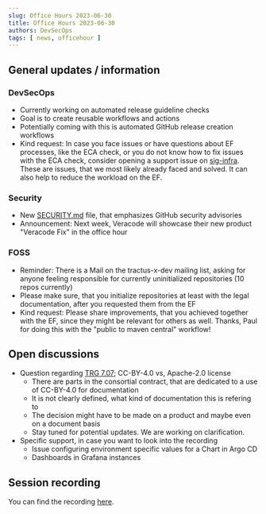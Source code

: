 ```yaml
---
slug: Office Hours 2023-06-30
title: Office Hours 2023-06-30
authors: DevSecOps
tags: [ news, officehour ]
---
```


## General updates / information

### DevSecOps

- Currently working on automated release guideline checks
- Goal is to create reusable workflows and actions
- Potentially coming with this is automated GitHub release creation workflows
- Kind request: In case you face issues or have questions about EF processes, like the ECA check, or you do not know how to fix issues with the ECA check,
  consider opening a support issue on [sig-infra](https://github.com/eclipse-tractusx/sig-infra).
  These are issues, that we most likely already faced and solved. It can also help to reduce the workload on the EF.

### Security

- New [SECURITY.md](https://eclipse-tractusx.github.io/docs/release/trg-7/trg-7-01/#security-file) file, that emphasizes GitHub security advisories
- Announcement: Next week, Veracode will showcase their new product "Veracode Fix" in the office hour

### FOSS

- Reminder: There is a Mail on the tractus-x-dev mailing list, asking for anyone feeling responsible for currently uninitialized repositories (10 repos currently)
- Please make sure, that you initialize repositories at least with the legal documentation, after you requested them from the EF
- Kind request: Please share improvements, that you achieved together with the EF, since they might be relevant for others as well. Thanks, Paul for doing this with the "public to maven central" workflow!

## Open discussions

- Question regarding [TRG 7.07](https://eclipse-tractusx.github.io/docs/release/trg-7/trg-7-07); CC-BY-4.0 vs, Apache-2.0 license
  - There are parts in the consortial contract, that are dedicated to a use of CC-BY-4.0 for documentation
  - It is not clearly defined, what kind of documentation this is refering to
  - The decision might have to be made on a product and maybe even on a document basis
  - Stay tuned for potential updates. We are working on clarification.
- Specific support, in case you want to look into the recording
  - Issue configuring environment specific values for a Chart in Argo CD
  - Dashboards in Grafana instances

## Session recording

You can find the
recording [here](https://bcgcatenax.sharepoint.com/sites/CommunitiesofPractises/_layouts/15/stream.aspx?id=%2Fsites%2FCommunitiesofPractises%2FShared%20Documents%2FCX%2DCoP%20DevSecOps%2FOffice%5FHours%5FRegular%5FRecordings%2FCXDevSecOps%20Office%20Hours%2D20230630%5F120755%2DMeeting%20Recording%2Emp4).
